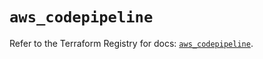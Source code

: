 # `aws_codepipeline`

Refer to the Terraform Registry for docs: [`aws_codepipeline`](https://registry.terraform.io/providers/hashicorp/aws/5.70.0/docs/resources/codepipeline).
